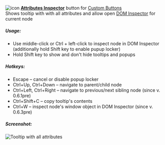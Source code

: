 ![icon](https://raw.github.com/Infocatcher/Custom_Buttons/master/Attributes_Inspector/icon.png)&nbsp;<a href="https://infocatcher.github.io/Custom_Buttons/install/attrsInspector.html"><strong>Attributes Inspector</strong></a> button for [Custom Buttons](https://addons.mozilla.org/addon/custom-buttons/)
<br>Shows tooltip with with all attributes and allow open [DOM Inspector](https://addons.mozilla.org/addon/dom-inspector-6622/) for current node

##### Usage:
* Use middle-click or Ctrl + left-click to inspect node in DOM Inspector
<br>(additionally hold Shift key to enable pupup locker)
* Hold Shift key to show and don't hide tooltips and popups

##### Hotkeys:
* Escape – cancel or disable popup locker
* Ctrl+Up, Ctrl+Down – navigate to parent/child node
* Ctrl+Left, Ctrl+Right – navigate to previous/next sibling node (since v. 0.6.1pre)
* Ctrl+Shift+C – copy tooltip's contents
* Ctrl+W – inspect node's window object in DOM Inspector (since v. 0.6.3pre)

##### Screenshot:
<img src="https://raw.github.com/Infocatcher/Custom_Buttons/master/Attributes_Inspector/attrsInspector-en.png" alt="Tooltip with all attributes" align="top">
